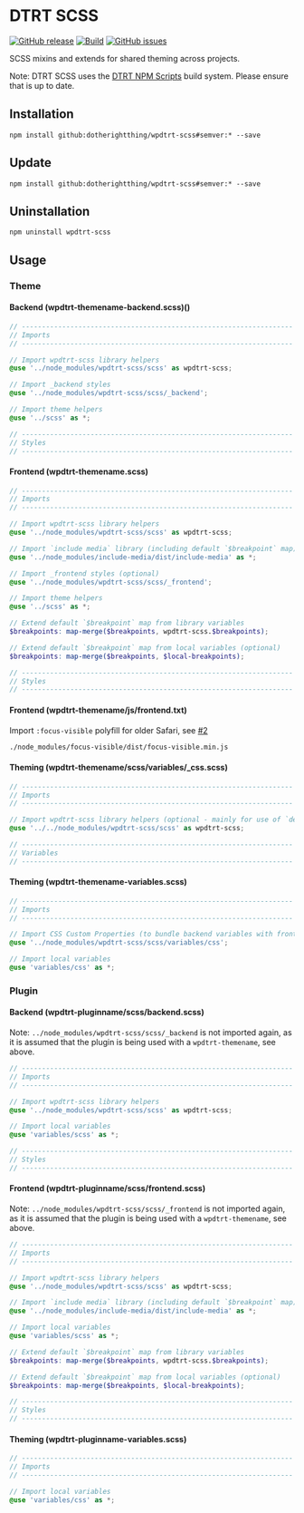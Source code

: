 # DTRT SCSS

[![GitHub release](https://img.shields.io/github/v/tag/dotherightthing/wpdtrt-scss)](https://github.com/dotherightthing/wpdtrt-scss/releases) [![Build](https://github.com/dotherightthing/wpdtrt-scss/workflows/Build%20and%20release%20if%20tagged/badge.svg?branch=master)](https://github.com/dotherightthing/wpdtrt-scss/actions?query=workflow%3A"Build+and+release+if+tagged") [![GitHub issues](https://img.shields.io/github/issues/dotherightthing/wpdtrt-scss.svg)](https://github.com/dotherightthing/wpdtrt-scss/issues)

SCSS mixins and extends for shared theming across projects.

Note: DTRT SCSS uses the [DTRT NPM Scripts](https://github.com/dotherightthing/wpdtrt-npm-scripts) build system. Please ensure that is up to date.

## Installation

```node
npm install github:dotherightthing/wpdtrt-scss#semver:* --save
```

## Update

```node
npm install github:dotherightthing/wpdtrt-scss#semver:* --save
```

## Uninstallation

```node
npm uninstall wpdtrt-scss
```

## Usage

### Theme

#### Backend (wpdtrt-themename-backend.scss)()

```scss
// -------------------------------------------------------------------
// Imports
// -------------------------------------------------------------------

// Import wpdtrt-scss library helpers
@use '../node_modules/wpdtrt-scss/scss' as wpdtrt-scss;

// Import _backend styles
@use '../node_modules/wpdtrt-scss/scss/_backend';

// Import theme helpers
@use '../scss' as *;

// -------------------------------------------------------------------
// Styles
// -------------------------------------------------------------------
```

#### Frontend (wpdtrt-themename.scss)

```scss
// -------------------------------------------------------------------
// Imports
// -------------------------------------------------------------------

// Import wpdtrt-scss library helpers
@use '../node_modules/wpdtrt-scss/scss' as wpdtrt-scss;

// Import `include media` library (including default `$breakpoint` map)
@use '../node_modules/include-media/dist/include-media' as *;

// Import _frontend styles (optional)
@use '../node_modules/wpdtrt-scss/scss/_frontend';

// Import theme helpers
@use '../scss' as *;

// Extend default `$breakpoint` map from library variables
$breakpoints: map-merge($breakpoints, wpdtrt-scss.$breakpoints);

// Extend default `$breakpoint` map from local variables (optional)
$breakpoints: map-merge($breakpoints, $local-breakpoints);

// -------------------------------------------------------------------
// Styles
// -------------------------------------------------------------------
```

#### Frontend (wpdtrt-themename/js/frontend.txt)

Import `:focus-visible` polyfill for older Safari, see [#2](https://github.com/dotherightthing/wpdtrt-scss/issues/2)

```txt
./node_modules/focus-visible/dist/focus-visible.min.js
```

#### Theming (wpdtrt-themename/scss/variables/_css.scss)

```scss
// -------------------------------------------------------------------
// Imports
// -------------------------------------------------------------------

// Import wpdtrt-scss library helpers (optional - mainly for use of `defineColorHSL`)
@use '../../node_modules/wpdtrt-scss/scss' as wpdtrt-scss;

// -------------------------------------------------------------------
// Variables
// -------------------------------------------------------------------
```

#### Theming (wpdtrt-themename-variables.scss)

```scss
// -------------------------------------------------------------------
// Imports
// -------------------------------------------------------------------

// Import CSS Custom Properties (to bundle backend variables with frontend variables)
@use '../node_modules/wpdtrt-scss/scss/variables/css';

// Import local variables
@use 'variables/css' as *;
```

### Plugin

#### Backend (wpdtrt-pluginname/scss/backend.scss)

Note: `../node_modules/wpdtrt-scss/scss/_backend` is not imported again, as it is assumed that the plugin is being used with a `wpdtrt-themename`, see above.

```scss
// -------------------------------------------------------------------
// Imports
// -------------------------------------------------------------------

// Import wpdtrt-scss library helpers
@use '../node_modules/wpdtrt-scss/scss' as wpdtrt-scss;

// Import local variables
@use 'variables/scss' as *;

// -------------------------------------------------------------------
// Styles
// -------------------------------------------------------------------
```

#### Frontend (wpdtrt-pluginname/scss/frontend.scss)

Note: `../node_modules/wpdtrt-scss/scss/_frontend` is not imported again, as it is assumed that the plugin is being used with a `wpdtrt-themename`, see above.

```scss
// -------------------------------------------------------------------
// Imports
// -------------------------------------------------------------------

// Import wpdtrt-scss library helpers
@use '../node_modules/wpdtrt-scss/scss' as wpdtrt-scss;

// Import `include media` library (including default `$breakpoint` map)
@use '../node_modules/include-media/dist/include-media' as *;

// Import local variables
@use 'variables/scss' as *;

// Extend default `$breakpoint` map from library variables
$breakpoints: map-merge($breakpoints, wpdtrt-scss.$breakpoints);

// Extend default `$breakpoint` map from local variables (optional)
$breakpoints: map-merge($breakpoints, $local-breakpoints);

// -------------------------------------------------------------------
// Styles
// -------------------------------------------------------------------
```

#### Theming (wpdtrt-pluginname-variables.scss)

```scss
// -------------------------------------------------------------------
// Imports
// -------------------------------------------------------------------

// Import local variables
@use 'variables/css' as *;
```
